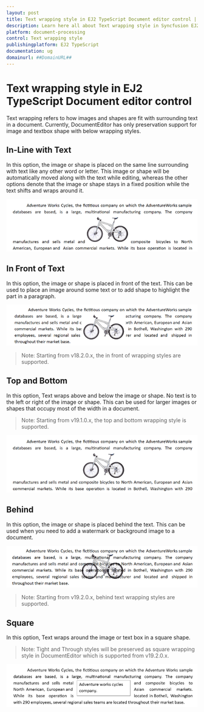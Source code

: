 ```yaml
---
layout: post
title: Text wrapping style in EJ2 TypeScript Document editor control | Syncfusion
description: Learn here all about Text wrapping style in Syncfusion EJ2 TypeScript Document editor control of Syncfusion Essential JS 2 and more.
platform: document-processing
control: Text wrapping style 
publishingplatform: EJ2 TypeScript
documentation: ug
domainurl: ##DomainURL##
---
```


# Text wrapping style in EJ2 TypeScript Document editor control

Text wrapping refers to how images and shapes are fit with surrounding text in a document. Currently, DocumentEditor has only preservation support for image and textbox shape with below wrapping styles.

## In-Line with Text

In this option, the image or shape is placed on the same line surrounding with text like any other word or letter. This image or shape will be automatically moved along with the text while editing, whereas the other options denote that the image or shape stays in a fixed position while the text shifts and wraps around it.

![view of image with inline wrapping style in DocumentEditor](images/Text-Wrapping-Style_images/inline-textwrapping.PNG)

## In Front of Text

In this option, the image or shape is placed in front of the text. This can be used to place an image around some text or to add shape to highlight the part in a paragraph.

![view of image with in front of text wrapping style in DocumentEditor](images/Text-Wrapping-Style_images/infront-textwrapping.PNG)

>Note: Starting from v18.2.0.x, the in front of wrapping styles are supported.

## Top and Bottom

In this option, Text wraps above and below the image or shape. No text is to the left or right of the image or shape. This can be used for larger images or shapes that occupy most of the width in a document.

>Note: Starting from v19.1.0.x, the top and bottom wrapping style is supported.

![view of image with top and bottom wrapping style in DocumentEditor](images/Text-Wrapping-Style_images/topandbottom-textwrapping.PNG)

## Behind

In this option, the image or shape is placed behind the text. This can be used when you need to add a watermark or background image to a document.

![view of image with behind wrapping style in DocumentEditor](images/Text-Wrapping-Style_images/behind-textwrapping.PNG)

>Note: Starting from v19.2.0.x, behind text wrapping styles are supported.

## Square

In this option, Text wraps around the image or text box in a square shape.

>Note: Tight and Through styles will be preserved as square wrapping style in DocumentEditor which is supported from v19.2.0.x.

![view of shape with square wrapping style in DocumentEditor](images/Text-Wrapping-Style_images/square-textwrapping.PNG)
